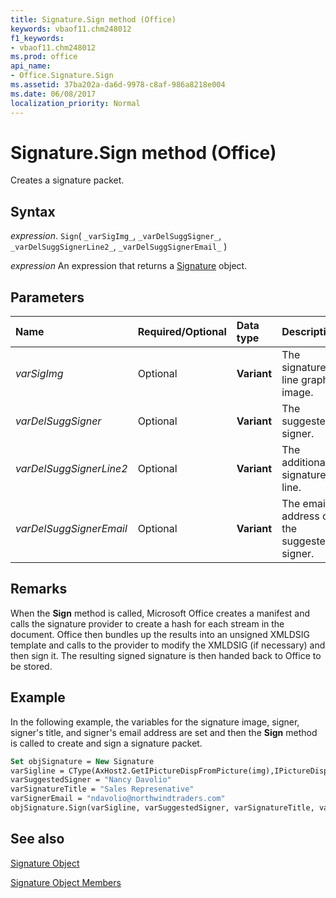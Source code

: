 ```yaml
---
title: Signature.Sign method (Office)
keywords: vbaof11.chm248012
f1_keywords:
- vbaof11.chm248012
ms.prod: office
api_name:
- Office.Signature.Sign
ms.assetid: 37ba202a-da6d-9978-c8af-986a8218e004
ms.date: 06/08/2017
localization_priority: Normal
---
```



# Signature.Sign method (Office)

Creates a signature packet.


## Syntax

_expression_. `Sign`( `_varSigImg_`, `_varDelSuggSigner_`, `_varDelSuggSignerLine2_`, `_varDelSuggSignerEmail_` )

 _expression_ An expression that returns a [Signature](Office.Signature.md) object.


## Parameters



|Name|Required/Optional|Data type|Description|
|:-----|:-----|:-----|:-----|
| _varSigImg_|Optional|**Variant**|The signature line graphic image.|
| _varDelSuggSigner_|Optional|**Variant**|The suggested signer.|
| _varDelSuggSignerLine2_|Optional|**Variant**|The additional signature line.|
| _varDelSuggSignerEmail_|Optional|**Variant**|The email address of the suggested signer.|

## Remarks

When the  **Sign** method is called, Microsoft Office creates a manifest and calls the signature provider to create a hash for each stream in the document. Office then bundles up the results into an unsigned XMLDSIG template and calls to the provider to modify the XMLDSIG (if necessary) and then sign it. The resulting signed signature is then handed back to Office to be stored.


## Example

In the following example, the variables for the signature image, signer, signer's title, and signer's email address are set and then the  **Sign** method is called to create and sign a signature packet.


```vb
Set objSignature = New Signature 
varSigline = CType(AxHost2.GetIPictureDispFromPicture(img),IPictureDisp) 
varSuggestedSigner = "Nancy Davolio" 
varSignatureTitle = "Sales Represenative" 
varSignerEmail = "ndavolio@northwindtraders.com" 
objSignature.Sign(varSigline, varSuggestedSigner, varSignatureTitle, varSignerEmail)
```


## See also


[Signature Object](Office.Signature.md)



[Signature Object Members](./overview/Library-Reference/signature-members-office.md)

